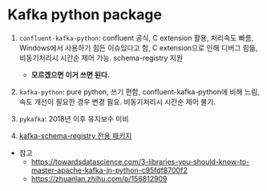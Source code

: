# Kafka python package

1. `confluent-kafka-python`: confluent 공식, C extension 활용, 처리속도 빠름, Windows에서 사용하기 힘든 이슈있다고 함, C extension으로 인해 디버그 힘듦, 비동기처리시 시간순 제어 가능. schema-registry 지원
    - **모르겠으면 이거 쓰면 된다.**

2. `kafka-python`: pure python, 쓰기 편함, confluent-kafka-python에 비해 느림, 속도 개선이 필요한 경우 변경 필요. 비동기처리시 시간순 제어 불가.

3. `pykafka`: 2018년 이후 유지보수 미비

4. [kafka-schema-registry 전용 패키지](https://pypi.org/project/kafka-schema-registry/)

- 참고
  - https://towardsdatascience.com/3-libraries-you-should-know-to-master-apache-kafka-in-python-c95fdf8700f2
  - https://zhuanlan.zhihu.com/p/156812909
